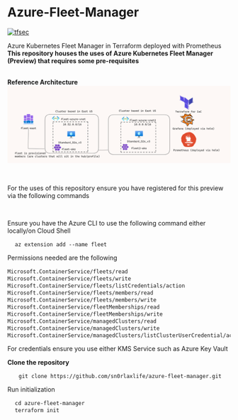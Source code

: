 # Azure-Fleet-Manager
[![tfsec](https://github.com/sn0rlaxlife/azure-fleet-manager/actions/workflows/tfsec.yml/badge.svg?branch=main)](https://github.com/sn0rlaxlife/azure-fleet-manager/actions/workflows/tfsec.yml)

Azure Kubernetes Fleet Manager in Terraform deployed with Prometheus
<br><b> This repository houses the uses of Azure Kubernetes Fleet Manager (Preview) that requires some pre-requisites</b></br>

<br><b>Reference Architecture</b></br>
<img src='https://github.com/sn0rlaxlife/azure-fleet-manager/blob/main/Screenshot%202023-07-03%20143214.png'></img>

<br><p>For the uses of this repository ensure you have registered for this preview via the following commands</p></br>
<p>Ensure you have the Azure CLI to use the following command either locally/on Cloud Shell</p>
<pre class="no translate">
  <code>az extension add --name fleet</code>
</pre>

<p> Permissions needed are the following</p>
<pre class="no translate">
<code>Microsoft.ContainerService/fleets/read
Microsoft.ContainerService/fleets/write
Microsoft.ContainerService/fleets/listCredentials/action
Microsoft.ContainerService/fleets/members/read
Microsoft.ContainerService/fleets/members/write
Microsoft.ContainerService/fleetMemberships/read
Microsoft.ContainerService/fleetMemberships/write
Microsoft.ContainerService/managedClusters/read
Microsoft.ContainerService/managedClusters/write
Microsoft.ContainerService/managedClusters/listClusterUserCredential/action</code></pre>

<p>For credentials ensure you use either KMS Service such as Azure Key Vault</p>
<b>Clone the repository</b>
<pre class="no translate">
   <code>git clone https://github.com/sn0rlaxlife/azure-fleet-manager.git </code>
</pre>
<p>Run initialization</p>
<pre class="no translate">
  <code>cd azure-fleet-manager</code>
  <code>terraform init</code>
</pre>
